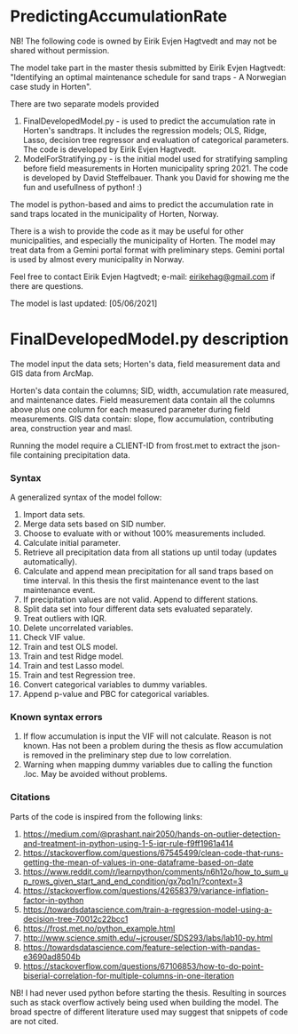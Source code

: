 # PredictingAccumulationRate


NB! The following code is owned by Eirik Evjen Hagtvedt and may not be shared without permission. 

The model take part in the master thesis submitted by Eirik Evjen Hagtvedt: "Identifying an optimal maintenance schedule for sand traps - A Norwegian case study in Horten". 

There are two separate models provided
1. FinalDevelopedModel.py - is used to predict the accumulation rate in Horten's sandtraps. It includes the regression models; OLS, Ridge, Lasso, decision tree regressor and evaluation of categorical parameters. The code is developed by Eirik Evjen Hagtvedt.
2. ModelForStratifying.py - is the initial model used for stratifying sampling before field measurements in Horten municipality spring 2021. The code is developed by David Steffelbauer. Thank you David for showing me the fun and usefullness of python! :) 

The model is python-based and aims to predict the accumulation rate in sand traps located in the municipality of Horten, Norway. 

There is  a wish to provide the code as it may be useful for other municipalities, and especially the municipality of Horten. The model may treat data from a Gemini portal format with preliminary steps. Gemini portal is used by almost every municipality in Norway. 

Feel free to contact Eirik Evjen Hagtvedt; e-mail: eirikehag@gmail.com if there are questions. 

The model is last updated: [05/06/2021]

# FinalDevelopedModel.py description
The model input the data sets;  Horten's data, field measurement data and GIS data from ArcMap.

Horten's data contain the columns; SID, width, accumulation rate measured, and maintenance dates. 
Field measurement data contain all the columns above plus one column for each measured parameter during field measurements. GIS data contain: slope, flow accumulation, contributing area, construction year and masl. 

Running the model require a CLIENT-ID from frost.met to extract the json-file containing precipitation data.

### Syntax
A generalized syntax of the model follow:
1. Import data sets.
2. Merge data sets based on SID number. 
3. Choose to evaluate with or without 100\% measurements included.
4. Calculate initial parameter.
5. Retrieve all precipitation data from all stations up until today (updates automatically).
6. Calculate and append mean precipitation for all sand traps based on time interval. In this thesis the first maintenance event to the last maintenance event.
7. If precipitation values are not valid. Append to different stations. 
8. Split data set into four different data sets evaluated separately. 
9. Treat outliers with IQR. 
10. Delete uncorrelated variables.
11. Check VIF value.  
12. Train and test OLS model. 
13. Train and test Ridge model.
14. Train and test Lasso model.
15. Train and test Regression tree.
16. Convert categorical variables to dummy variables. 
17. Append p-value and PBC for categorical variables. 

### Known syntax errors
1. If flow accumulation is input the VIF will not calculate. Reason is not known. Has not been a problem during the thesis as flow accumulation is removed in the preliminary step due to low correlation. 
2. Warning when mapping dummy variables due to calling the function .loc. May be avoided without problems. 

### Citations
Parts of the code is inspired from the following links:
1. https://medium.com/@prashant.nair2050/hands-on-outlier-detection-and-treatment-in-python-using-1-5-iqr-rule-f9ff1961a414
2. https://stackoverflow.com/questions/67545499/clean-code-that-runs-getting-the-mean-of-values-in-one-dataframe-based-on-date
3. https://www.reddit.com/r/learnpython/comments/n6h12o/how_to_sum_up_rows_given_start_and_end_condition/gx7pq1n/?context=3
4. https://stackoverflow.com/questions/42658379/variance-inflation-factor-in-python
5. https://towardsdatascience.com/train-a-regression-model-using-a-decision-tree-70012c22bcc1
6. https://frost.met.no/python_example.html
7. http://www.science.smith.edu/~jcrouser/SDS293/labs/lab10-py.html
8. https://towardsdatascience.com/feature-selection-with-pandas-e3690ad8504b
9. https://stackoverflow.com/questions/67106853/how-to-do-point-biserial-correlation-for-multiple-columns-in-one-iteration 

NB! I had never used python before starting the thesis. Resulting in sources such as stack overflow actively being used when building the model. The broad spectre of different literature used may suggest that snippets of code are not cited.  
